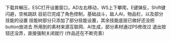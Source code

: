 下载并解压，ESC打开设置窗口，AD左右移动，WS上下攀爬，E键弹反，Shift键闪避，空格跳跃
目前已完成了角色控制，基础战斗，敌人AI，物品栏，以及部分技能的设置
技能树部分只添加了部分技能设置，其余技能底层已做好还没把button放进去
所用到的素材来源互联网、AI生成，部分素材通过PS修改过
退出按钮还没弄，直接强制关闭就行
(作品还在不断完善）
